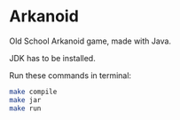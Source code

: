 # Arkanoid
Old School Arkanoid game, made with Java.

JDK has to be installed.

Run these commands in terminal:

```bash
make compile
make jar
make run
```
